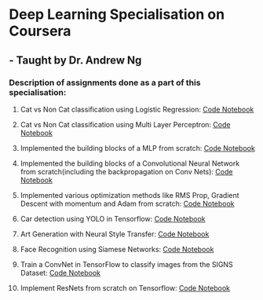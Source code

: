 # Deep Learning Specialisation on Coursera
## - Taught by Dr. Andrew Ng

### Description of assignments done as a part of this specialisation:
1. Cat vs Non Cat classification using Logistic Regression:
[Code Notebook](https://github.com/swetanjal/Deep-Learning/blob/master/Neural%20Networks%20and%20Deep%20Learning/Week%202/Logistic%20Regression%20as%20a%20Neural%20Network/Logistic_Regression_with_a_Neural_Network_mindset_v6a.ipynb)

2. Cat vs Non Cat classification using Multi Layer Perceptron:
[Code Notebook](https://github.com/swetanjal/Deep-Learning/blob/master/Neural%20Networks%20and%20Deep%20Learning/Week%204/Deep%20Neural%20Network%20Application:%20Image%20Classification/Deep%20Neural%20Network%20-%20Application%20v8.ipynb)

3. Implemented the building blocks of a MLP from scratch:
[Code Notebook](https://github.com/swetanjal/Deep-Learning/blob/master/Neural%20Networks%20and%20Deep%20Learning/Week%204/Building%20your%20Deep%20Neural%20Network%20-%20Step%20by%20Step/Building_your_Deep_Neural_Network_Step_by_Step_v8a.ipynb)

4. Implemented the building blocks of a Convolutional Neural Network from scratch(including the backpropagation on Conv Nets):
[Code Notebook](https://github.com/swetanjal/Deep-Learning/blob/master/Convolutional%20Neural%20Networks/week1/Convolution_model_Step_by_Step_v2a.ipynb)

5. Implemented various optimization methods like RMS Prop, Gradient Descent with momentum and Adam from scratch:
[Code Notebook](https://github.com/swetanjal/Deep-Learning/blob/master/Improving%20Deep%20Neural%20Networks:%20Hyperparameter%20tuning%2C%20Regularization%20and%20Optimization/week6/Optimization_methods_v1b.ipynb)

6. Car detection using YOLO in Tensorflow: [Code Notebook](https://github.com/swetanjal/Deep-Learning/blob/master/Convolutional%20Neural%20Networks/week3/Car%20detection%20for%20Autonomous%20Driving/Autonomous_driving_application_Car_detection_v3a.ipynb)

7. Art Generation with Neural Style Transfer: [Code Notebook](https://github.com/swetanjal/Deep-Learning/blob/master/Convolutional%20Neural%20Networks/week4/Neural%20Style%20Transfer/Art_Generation_with_Neural_Style_Transfer_v3a.ipynb)

8. Face Recognition using Siamese Networks: [Code Notebook](https://github.com/swetanjal/Deep-Learning/blob/master/Convolutional%20Neural%20Networks/week4/Face%20Recognition/Face_Recognition_v3a.ipynb)

9. Train a ConvNet in TensorFlow to classify images from the  SIGNS Dataset: [Code Notebook](https://github.com/swetanjal/Deep-Learning/blob/master/Convolutional%20Neural%20Networks/week1/Convolution_model_Application_v1a.ipynb)

10. Implement ResNets from scratch on Tensorflow: [Code Notebook](https://github.com/swetanjal/Deep-Learning/blob/master/Convolutional%20Neural%20Networks/week2/ResNets/Residual_Networks_v2a.ipynb)